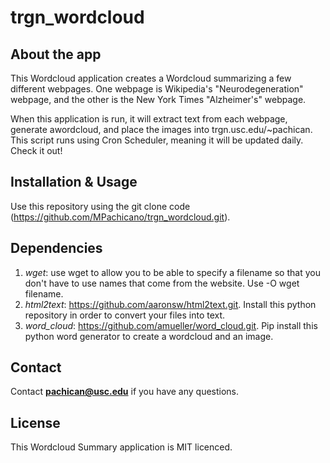 # trgn_wordcloud
## About the app
This Wordcloud application creates a Wordcloud summarizing a few different webpages. One webpage is Wikipedia's "Neurodegeneration" webpage, and the other is the New York Times "Alzheimer's" webpage.

When this application is run, it will extract text from each webpage, generate awordcloud, and place the images into trgn.usc.edu/~pachican. This script runs using Cron Scheduler, meaning it will be updated daily. Check it out!
## Installation & Usage
Use this repository using the git clone code (https://github.com/MPachicano/trgn_wordcloud.git).  
## Dependencies
1. *wget*: use wget to allow you to be able to specify a filename so that you don't have to use names that come from the website. Use -O wget filename.
2. *html2text*: https://github.com/aaronsw/html2text.git.  Install this python repository in order to convert your files into text.
3. *word_cloud*: https://github.com/amueller/word_cloud.git. Pip install this python word generator to create  a wordcloud and an image. 
## Contact
Contact **pachican@usc.edu** if you have any questions. 
## License
This Wordcloud Summary application is MIT licenced. 
